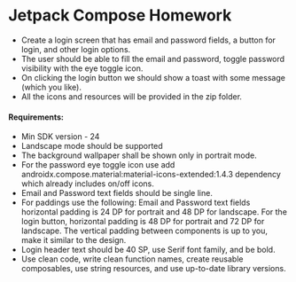 # Jetpack Compose Homework

- Create a login screen that has email and password fields, a button for login, and other login options.
- The user should be able to fill the email and password, toggle password visibility with the eye toggle icon.
- On clicking the login button we should show a toast with some message (which you like).
- All the icons and resources will be provided in the zip folder.

#### Requirements:

- Min SDK version - 24
- Landscape mode should be supported
- The background wallpaper shall be shown only in portrait mode.
- For the password eye toggle icon use add androidx.compose.material:material-icons-extended:1.4.3 dependency which
  already includes on/off icons.
- Email and Password text fields should be single line.
- For paddings use the following: Email and Password text fields horizontal padding is 24 DP for portrait and 48 DP for
  landscape. For the login button, horizontal padding is 48 DP for portrait and 72 DP for landscape. The vertical
  padding between components is up to you, make it similar to the design.
- Login header text should be 40 SP, use Serif font family, and be bold.
- Use clean code, write clean function names, create reusable composables, use string resources, and use up-to-date
  library versions.
